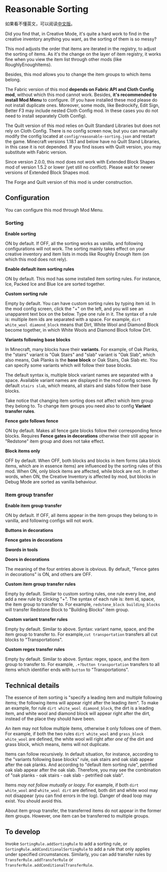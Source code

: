 # Reasonable Sorting

如果看不懂英文，可以阅读[中文版](README.md)。

Did you find that, in Creative Mode, it's quite a hard work to find in the creative inventory anything you want, as the sorting of them is so messy?

This mod adjusts the order that items are iterated in the registry, to adjust the sorting of items. As it's the change on the layer of item registry, it works fine when you view the item list through other mods (like RoughlyEnoughItems).

Besides, this mod allows you to change the item groups to which items belong.

The Fabric version of this mod **depends on Fabric API and Cloth Config mod**, without which this mod cannot work. Besides, **it's recommended to install Mod Menu** to configure. (If you have installed these mod please do not install duplicate ones. Moreover, some mods, like Bedrockify, Edit Sign, Better F3 may include nested Cloth Config mod. In these cases you do not need to install separately Cloth Config).

The Quilt version of this mod relies on Quilt Standard Libraries but does not rely on Cloth Config. There is no config screen now, but you can manually modify the config located at `config/reasonable-sorting.json` and restart the game. Minecraft versions 1.18.1 and below have no Quilt Stand Libraries, in this case it is not depended. If you find issues with Quilt version, you may substitute with Fabric version.

Since version 2.0.0, this mod does not work with Extended Block Shapes mod of version 1.5.2 or lower (yet still no conflict). Please wait for newer versions of Extended Block Shapes mod.

The Forge and Quilt version of this mod is under construction.

## Configuration

You can configure this mod through Mod Menu.

### Sorting

**Enable sorting**

ON by default. If OFF, all the sorting works as vanilla, and following configurations will not work. The sorting mainly takes effect on your creative inventory and item lists in mods like Roughly Enough Item (on which this mod does not rely).

**Enable default item sorting rules**

ON by default. This mod has some installed item sorting rules. For instance, Ice, Packed Ice and Blue Ice are sorted together.

**Custom sorting rule**

Empty by default. You can have custom sorting rules by typing item id. In the mod config screen, click the "+" on the left, and you will see an unapparent text box on the below. Type one rule in it. The syntax of a rule is: multiple item ids are separated with a space. For example, `dirt white_wool diamond_block` means that Dirt, White Wool and Diamond Block become together, in which White Wools and Diamond Block follow Dirt.

**Variants following base blocks**

In Minecraft, many blocks have their **variants**. For example, of Oak Planks, the "stairs" variant is "Oak Stairs" and "slab" variant is "Oak Slab", which also means, Oak Planks is the **base block** or Oak Stairs, Oak Slab etc. You can specify some variants which will follow their base blocks.

The default syntax is, multiple block variant names are separated with a space. Available variant names are displayed in the mod config screen. By default `stairs slab`, which means, all stairs and slabs follow their base blocks.

Take notice that changing item sorting does not affect which item group they belong to. To change item groups you need also to config **Variant transfer rules**.

**Fence gate follows fence**

ON by default. Makes all fence gate blocks follow their corresponding fence blocks. Requires **Fence gates in decorations** otherwise their still appear in "Redstone" item group and does not take effect.

**Block items only**

OFF by default. When OFF, both blocks and blocks in item forms (aka block items, which are in essence items) are influenced by the sorting rules of this mod. When ON, only block items are affected, while block are not. In other words, when ON, the Creative Inventory is affected by mod, but blocks in Debug Mode are sorted as vanilla behaviour.

### Item group transfer

**Enable item group transfer**

ON by default. If OFF, all items appear in the item groups they belong to in vanilla, and following configs will not work.

**Buttons in decorations**

**Fence gates in decorations**

**Swords in tools**

**Doors in decorations**

The meaning of the four entries above is obvious. By default, "Fence gates in decorations" is ON, and others are OFF.

**Custom item group transfer rules**

Empty by default. Similar to custom sorting rules, one rule every line, and add a new rule by clicking "+". The syntax of each rule is: item id, space, the item group to transfer to. For example, `redstone_block building_blocks` will transfer Redstone Block to "Building Blocks" item group.

**Custom variant transfer rules**

Empty by default. Similar to above. Syntax: variant name, space, and the item group to transfer to. For example,`cut transportation` transfers all cut blocks to "Transportations".

**Custom regex transfer rules**

Empty by default. Similar to above. Syntax: regex, space, and the item group to transfer to. For example, `.+?button transportation` transfers to all items which identifier ends with `button` to "Transportations".

## Technical details

The essence of item sorting is "specify a leading item and multiple following items; the following items will appear right after the leading item". To make an example, for rule `dirt white_wool diamond_block`, the dirt is a leading item, and white wool and diamond block will appear right after the dirt, instead of the place they should have been.

An item may not follow multiple items, otherwise it only follows one of them. For example, if both the two rules `dirt white_wool` and `grass_block white_wool` are defined, the white wool will right after *one of* the dirt and grass block, which means, items will not duplicate.

Items can follow recursively. In default situation, for instance, according to the "variants following base blocks" rule, oak stairs and oak slab appear after the oak planks. And according to "default item sorting rule", petrified oak slab appear after the oak slab. Therefore, you may see the combination of "oak planks - oak stairs - oak slab - petrified oak slab".

Items *may not follow mutually or loopy*. For example, if both `dirt white_wool` and `white_wool dirt` are defined, both dirt and white wool may not disappear (you can find errors in the log). Danger of dead loop may exist. You should avoid this.

About item group transfer, the transferred items do not appear in the former item groups. However, one item can be transferred to multiple groups.

## To develop

Invoke `SortingRule.addSortingRule` to add a sorting rule, or `SortingRule.addConditionalSortingRule` to add a rule that only applies under specified circumstances. Similarly, you can add transfer rules by `TransferRule.addTransferRule` or `TransferRule.addConditionalTransferRule`.